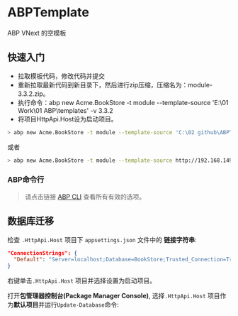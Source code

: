 # ABPTemplate
ABP VNext 的空模板

## 快速入门

- 拉取模板代码，修改代码并提交
- 重新拉取最新代码到新目录下，然后进行zip压缩，压缩名为：module-3.3.2.zip。
- 执行命令：abp new Acme.BookStore -t module --template-source 'E:\01 Work\01 ABP\templates' -v 3.3.2
- 将项目HttpApi.Host设为启动项目。

````bash
> abp new Acme.BookStore -t module --template-source 'C:\02 github\ABPTemplate' -v 3.3.2
````
或者
````bash
> abp new Acme.BookStore -t module --template-source http://192.168.149.72:8900/baison/module-3.3.2.zip -v 3.3.2 --skip-cli-version-check
````

### ABP命令行
> 请点击链接 [ABP CLI](https://docs.abp.io/en/abp/latest/CLI) 查看所有有效的选项。


## 数据库迁移

检查 `.HttpApi.Host` 项目下 `appsettings.json` 文件中的 **链接字符串**:

````json
"ConnectionStrings": {
  "Default": "Server=localhost;Database=BookStore;Trusted_Connection=True"
}
````
右键单击`.HttpApi.Host` 项目并选择设置为启动项目。

打开**包管理器控制台(Package Manager Console)**, 选择`.HttpApi.Host` 项目作为**默认项目**并运行`Update-Database`命令:



